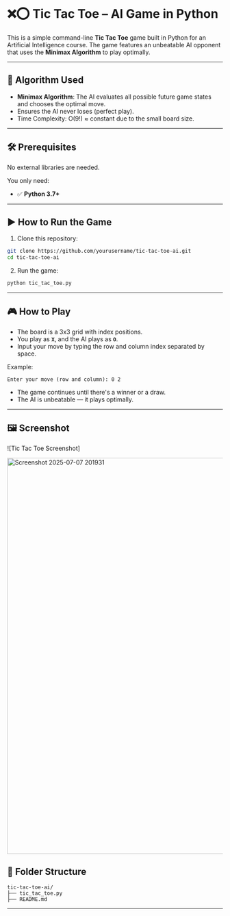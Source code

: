 
# ❌⭕ Tic Tac Toe – AI Game in Python

This is a simple command-line **Tic Tac Toe** game built in Python for an Artificial Intelligence course. The game features an unbeatable AI opponent that uses the **Minimax Algorithm** to play optimally.

---

## 🧠 Algorithm Used

- **Minimax Algorithm**: The AI evaluates all possible future game states and chooses the optimal move.
- Ensures the AI never loses (perfect play).
- Time Complexity: O(9!) ≈ constant due to the small board size.

---

## 🛠️ Prerequisites

No external libraries are needed.

You only need:

- ✅ **Python 3.7+**

---

## ▶️ How to Run the Game

1. Clone this repository:

```bash
git clone https://github.com/yourusername/tic-tac-toe-ai.git
cd tic-tac-toe-ai
```

2. Run the game:

```bash
python tic_tac_toe.py
```

---

## 🎮 How to Play

- The board is a 3x3 grid with index positions.
- You play as **`X`**, and the AI plays as **`O`**.
- Input your move by typing the row and column index separated by space.

Example:

```
Enter your move (row and column): 0 2
```

- The game continues until there's a winner or a draw.
- The AI is unbeatable — it plays optimally.

---

## 🖼️ Screenshot



![Tic Tac Toe Screenshot]

<img width="1787" height="925" alt="Screenshot 2025-07-07 201931" src="https://github.com/user-attachments/assets/ce11a20e-cd83-4c86-8212-03337043b24e" />

## 📁 Folder Structure

```
tic-tac-toe-ai/
├── tic_tac_toe.py
├── README.md
```

---


